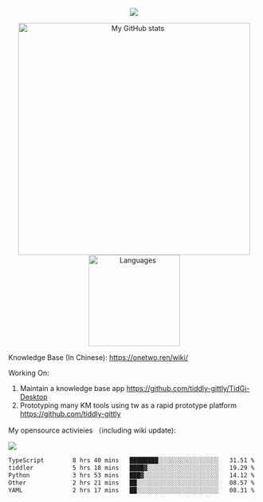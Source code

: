 <a href="https://github.com/linonetwo">
    <p align="center">
        <img src="https://github-profile-trophy.vercel.app/?username=linonetwo&column=7&theme=onedark"/>
    </p>
</a>
<a align="center" href="https://github.com/linonetwo">
  <p align="center">
    <img src="https://github-readme-stats.vercel.app/api?username=linonetwo&show_icons=true&count_private=true" alt="My GitHub stats" width="465"/>
    <img src="https://github-readme-stats.vercel.app/api/top-langs/?username=linonetwo&layout=compact&langs_count=10" alt="Languages" height="183">
  </p>
</a>

Knowledge Base (In Chinese): https://onetwo.ren/wiki/

Working On: 

1. Maintain a knowledge base app https://github.com/tiddly-gittly/TidGi-Desktop
1. Prototyping many KM tools using tw as a rapid prototype platform https://github.com/tiddly-gittly

My opensource activieies （including wiki update):

![](https://visitor-badge.glitch.me/badge?page_id=linonetwo.linonetwo)

<!--START_SECTION:waka-->

```txt
TypeScript        8 hrs 40 mins   ████████░░░░░░░░░░░░░░░░░   31.51 %
tiddler           5 hrs 18 mins   ████▓░░░░░░░░░░░░░░░░░░░░   19.29 %
Python            3 hrs 53 mins   ███▓░░░░░░░░░░░░░░░░░░░░░   14.12 %
Other             2 hrs 21 mins   ██░░░░░░░░░░░░░░░░░░░░░░░   08.57 %
YAML              2 hrs 17 mins   ██░░░░░░░░░░░░░░░░░░░░░░░   08.31 %
```

<!--END_SECTION:waka-->
